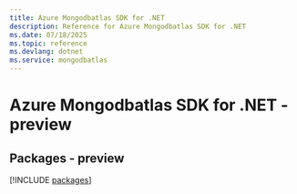 ```yaml
---
title: Azure Mongodbatlas SDK for .NET
description: Reference for Azure Mongodbatlas SDK for .NET
ms.date: 07/18/2025
ms.topic: reference
ms.devlang: dotnet
ms.service: mongodbatlas
---
```

# Azure Mongodbatlas SDK for .NET - preview
## Packages - preview
[!INCLUDE [packages](mongodbatlas-index.md)]